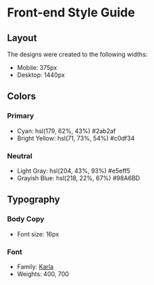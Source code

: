 # Front-end Style Guide

## Layout

The designs were created to the following widths:

- Mobile: 375px
- Desktop: 1440px

## Colors

### Primary

- Cyan: hsl(179, 62%, 43%) #2ab2af
- Bright Yellow: hsl(71, 73%, 54%) #c0df34

### Neutral

- Light Gray: hsl(204, 43%, 93%) #e5eff5
- Grayish Blue: hsl(218, 22%, 67%) #98A6BD

## Typography

### Body Copy

- Font size: 16px

### Font

- Family: [Karla](https://fonts.google.com/specimen/Karla)
- Weights: 400, 700
